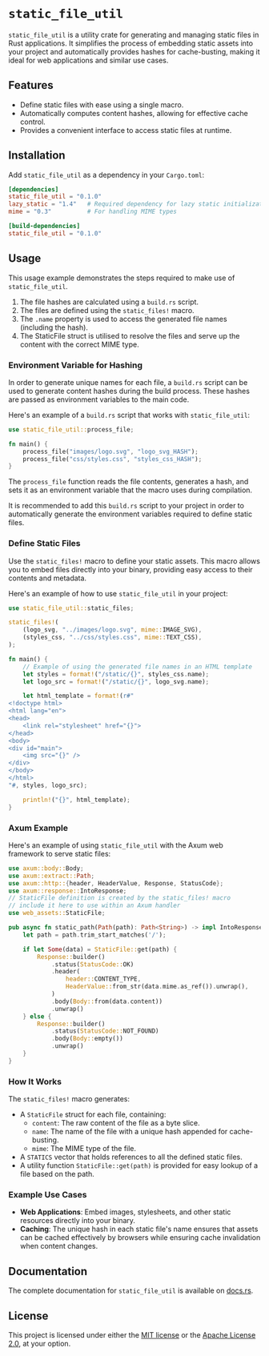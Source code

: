 # `static_file_util`

`static_file_util` is a utility crate for generating and managing static files in Rust applications. It simplifies the
process of embedding static assets into your project and automatically provides hashes for cache-busting, making it
ideal for web applications and similar use cases.

## Features

- Define static files with ease using a single macro.
- Automatically computes content hashes, allowing for effective cache control.
- Provides a convenient interface to access static files at runtime.

## Installation

Add `static_file_util` as a dependency in your `Cargo.toml`:

```toml
[dependencies]
static_file_util = "0.1.0"
lazy_static = "1.4"   # Required dependency for lazy static initialization
mime = "0.3"          # For handling MIME types

[build-dependencies]
static_file_util = "0.1.0"
```

## Usage

This usage example demonstrates the steps required to make use of `static_file_util`.

1. The file hashes are calculated using a `build.rs` script.
2. The files are defined using the `static_files!` macro.
3. The `.name` property is used to access the generated file names (including the hash).
4. The StaticFile struct is utilised to resolve the files and serve up the content with the correct MIME type.

### Environment Variable for Hashing

In order to generate unique names for each file, a `build.rs` script can be used to generate content hashes during the
build process. These hashes are passed as environment variables to the main code.

Here's an example of a `build.rs` script that works with `static_file_util`:

```rust
use static_file_util::process_file;

fn main() {
    process_file("images/logo.svg", "logo_svg_HASH");
    process_file("css/styles.css", "styles_css_HASH");
}
```

The `process_file` function reads the file contents, generates a hash, and sets it as an environment variable that the
macro uses during compilation.

It is recommended to add this `build.rs` script to your project in order to automatically generate the
environment variables required to define static files.

### Define Static Files

Use the `static_files!` macro to define your static assets. This macro allows you to embed files directly into your
binary, providing easy access to their contents and metadata.

Here's an example of how to use `static_file_util` in your project:

```rust
use static_file_util::static_files;

static_files!(
    (logo_svg, "../images/logo.svg", mime::IMAGE_SVG),
    (styles_css, "../css/styles.css", mime::TEXT_CSS),
);

fn main() {
    // Example of using the generated file names in an HTML template
    let styles = format!("/static/{}", styles_css.name);
    let logo_src = format!("/static/{}", logo_svg.name);

    let html_template = format!(r#"
<!doctype html>
<html lang="en">
<head>
    <link rel="stylesheet" href="{}">
</head>
<body>
<div id="main">
    <img src="{}" />
</div>
</body>
</html>
"#, styles, logo_src);

    println!("{}", html_template);
}
```

### Axum Example

Here's an example of using `static_file_util` with the Axum web framework to serve static files:

```rust
use axum::body::Body;
use axum::extract::Path;
use axum::http::{header, HeaderValue, Response, StatusCode};
use axum::response::IntoResponse;
// StaticFile definition is created by the static_files! macro
// include it here to use within an Axum handler
use web_assets::StaticFile;

pub async fn static_path(Path(path): Path<String>) -> impl IntoResponse {
    let path = path.trim_start_matches('/');

    if let Some(data) = StaticFile::get(path) {
        Response::builder()
            .status(StatusCode::OK)
            .header(
                header::CONTENT_TYPE,
                HeaderValue::from_str(data.mime.as_ref()).unwrap(),
            )
            .body(Body::from(data.content))
            .unwrap()
    } else {
        Response::builder()
            .status(StatusCode::NOT_FOUND)
            .body(Body::empty())
            .unwrap()
    }
}
```

### How It Works

The `static_files!` macro generates:

- A `StaticFile` struct for each file, containing:
    - `content`: The raw content of the file as a byte slice.
    - `name`: The name of the file with a unique hash appended for cache-busting.
    - `mime`: The MIME type of the file.
- A `STATICS` vector that holds references to all the defined static files.
- A utility function `StaticFile::get(path)` is provided for easy lookup of a file based on the path.

### Example Use Cases

- **Web Applications**: Embed images, stylesheets, and other static resources directly into your binary.
- **Caching**: The unique hash in each static file's name ensures that assets can be cached effectively by browsers
  while ensuring cache invalidation when content changes.

## Documentation

The complete documentation for `static_file_util` is available on [docs.rs](https://docs.rs/static_file_util).

## License

This project is licensed under either the [MIT license](LICENSE-MIT) or the [Apache License 2.0](LICENSE-APACHE), at
your option.




